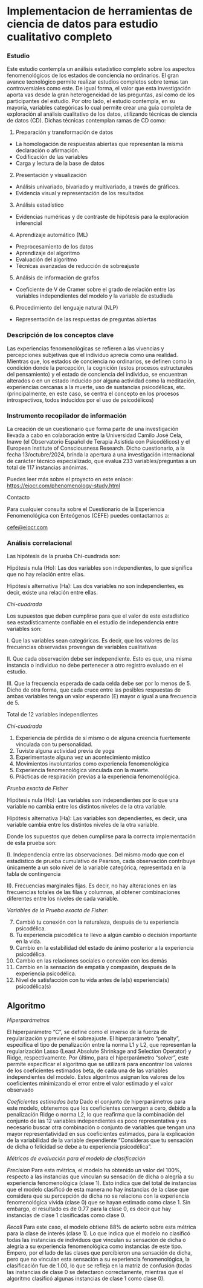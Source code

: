 # Implementacion de herramientas de ciencia de datos para estudio cualitativo completo

### Estudio

Este estudio contempla un análisis estadístico completo sobre los aspectos fenomenológicos de los estados de conciencia no ordinarios.
El gran avance tecnológico permite realizar estudios completos sobre temas tan controversiales como este.
De igual forma, el valor que esta investigación aporta vas desde la gran heterogeneidad de las preguntas, así como de los participantes del estudio.
Por otro lado, el estudio contempla, en su mayoría, variables categóricas lo cual permite crear una guía completa de exploración al análisis cualitativo de los datos, utilizando técnicas de ciencia de datos (CD). 
Dichas técnicas contemplan ramas de CD como:

1. Preparación y transformación de datos
+ La homologación de respuestas abiertas que representan la misma declaración o afirmación.
+ Codificación de las variables
+ Carga y lectura de la base de datos

2. Presentación y visualización
+ Análisis univariado, bivariado y multivariado, a través de gráficos.
+ Evidencia visual y representación de los resultados

3. Análisis estadístico
+ Evidencias numéricas y de contraste de hipótesis para la exploración inferencial

4. Aprendizaje automático (ML)
+ Preprocesamiento de los datos
+ Aprendizaje del algoritmo
+ Evaluación del algoritmo
+ Técnicas avanzadas de reducción de sobreajuste

5. Análisis de información de grafos
+ Coeficiente de V de Cramer sobre el grado de relación entre las variables independientes del modelo y la variable de estudiada

6. Procedimiento del lenguaje natural (NLP)
+ Representación de las respuestas de preguntas abiertas


### Descripción de los conceptos clave
Las experiencias fenomenológicas se refieren a las vivencias y percepciones subjetivas que el individuo aprecia como una realidad.
Mientras que, los estados de conciencia no ordinarios, se definen como la condición donde la percepción, la cognición (estos procesos estructurales del pensamiento) y el estado de conciencia del individuo, se encuentran alterados o en un estado inducido por alguna actividad como la meditación, experiencias cercanas a la muerte, uso de sustancias psicodélicas, etc. (principalmente, en este caso, se centra el concepto en los procesos introspectivos, todos inducidos por el uso de psicodélicos)


### Instrumento recopilador de información

La creación de un cuestionario que forma parte de una investigación llevada a cabo en colaboración entre la Universidad Camilo José Cela, Inawe (el Observatorio Español de Terapia Asistida con Psicodélicos) y el European Institute of Consciousness Research.
Dicho cuestionario, a la fecha 13/octubre/2024, brinda la apertura a una investigación internacional de carácter técnico especializado, que evalua 233 variables/preguntas a un total de 117 instancias anónimas.

Puedes leer más sobre el proyecto en este enlace:  https://eiocr.com/phenomenology-study.html 

Contacto

Para cualquier consulta sobre el Cuestionario de la Experiencia Fenomenológica con Enteógenos (CEFE) puedes contactarnos a: 

cefe@eiocr.com


### Análisis correlacional

Las hipótesis de la prueba Chi-cuadrada son:

Hipótesis nula (Ho): Las dos variables son independientes, lo que significa que no hay relación entre ellas.

Hipótesis alternativa (Ha): Las dos variables no son independientes, es decir, existe una relación entre ellas.

*Chi-cuadrada*

Los supuestos que deben cumplirse para que el valor de este estadístico sea estadísticamente confiable en el estudio de independencia entre variables son:

I. Que las variables sean categóricas. Es decir, que los valores de las frecuencias observadas provengan de variables cualitativas

II. Que cada observación debe ser independiente. Esto es que, una misma instancia o individuo no debe pertenecer a otro registro evaluado en el estudio.

III. Que la frecuencia esperada de cada celda debe ser por lo menos de 5. Dicho de otra forma, que cada cruce entre las posibles respuestas de ambas variables tenga un valor esperado (E) mayor o igual a una frecuencia de 5.


Total de 12 variables independientes

_Chi-cuadrada_

1. Experiencia de pérdida de sí mismo o de alguna creencia fuertemente vinculada con tu personalidad.
2. Tuviste alguna actividad previa de yoga
3. Experimentaste alguna vez un acontecimiento místico
4. Movimientos involuntarios como experiencia fenomenológica
5. Experiencia fenomenológica vinculada con la muerte.
6. Prácticas de respiración previas a la experiencia fenomenológica.

*Prueba exacta de Fisher*

Hipótesis nula (Ho): Las variables son independientes por lo que una variable no cambia entre los distintos niveles de la otra variable.

Hipótesis alternativa (Ha): Las variables son dependientes, es decir, una variable cambia entre los distintos niveles de la otra variable.

Donde los supuestos que deben cumplirse para la correcta implementación de esta prueba son:

I).	Independencia entre las observaciones. Del mismo modo que con el estadístico de prueba cumulativo de Pearson, cada observación contribuye únicamente a un solo nivel de la variable categórica, representada en la tabla de contingencia

II).	Frecuencias marginales fijas. Es decir, no hay alteraciones en las frecuencias totales de las filas y columnas, al obtener combinaciones diferentes entre los niveles de cada variable.


_Variables de la Prueba exacta de Fisher:_

7. Cambió tu conexión con la naturaleza, después de tu experiencia psicodélica.
8. Tu experiencia psicodélica te llevo a algún cambio o decisión importante en la vida.
9. Cambio en la estabilidad del estado de ánimo posterior a la experiencia psicodélica.
10. Cambio en las relaciones sociales o conexión con los demás
11. Cambio en la sensación de empatía y compasión, después de la experiencia psicodélica.
12. Nivel de satisfacción con tu vida antes de la(s) experiencia(s) psicodélica(s)

## Algoritmo

*Hiperparámetros*

El hiperparámetro “C”, se define como el inverso de la fuerza de regularización y previene el sobreajuste.
El hiperparámetro “penalty”, especifica el tipo de penalización entre la norma L1 y L2, que representan la regularización Lasso (Least Absolute Shrinkage and Selection Operator) y Ridge, respectivamente.
Por último, para el hiperparámetro “solver”, este permite especificar el algoritmo que se utilizará para encontrar los valores de los coeficientes estimados beta, de cada una de las variables independientes del modelo. Estos algoritmos asignan los valores de los coeficientes minimizando el error entre el valor estimado y el valor observado

*Coeficientes estimados beta*
Dado el conjunto de hiperparámetros para este modelo, obtenemos que los coeficientes convergen a cero, debido a la penalización Ridge o norma L2, lo que reafirma que la combinación del conjunto de las 12 variables independientes es poco representativa y es necesario buscar otra combinación o conjunto de variables que tengan una mayor representatividad en sus coeficientes estimados, para la explicación de la variabilidad de la variable dependiente “Consideras que tu sensación de dicha o felicidad se debe a tu experiencia psicodélica”.


*Métricas de evaluación para el modelo de clasificación*

_Precision_
Para esta métrica, el modelo ha obtenido un valor del 100%, respecto a las instancias que vinculan su sensación de dicha o alegría a su experiencia fenomenológica (clase 1). Esto indica que del total de instancias que el modelo clasificó de esta manera no hay instancias de la clase que considera que su percepción de dicha no se relaciona con la experiencia fenomenológica vivida (clase 0) que se hayan estimado como clase 1. Sin embargo, el resultado es de 0.77 para la clase 0, es decir que hay instancias de clase 1 clasificadas como clase 0.

_Recall_
Para este caso, el modelo obtiene 88% de acierto sobre esta métrica para la clase de interés (clase 1). Lo que indica que el modelo no clasificó todas las instancias de individuos que vinculan su sensación de dicha o alegría a su experiencia fenomenológica como instancias de este tipo. Empero, por el lado de las clases que percibieron una sensación de dicha, pero que no vinculan esta sensación a su experiencia fenomenológica, la clasificación fue de 1.00, lo que se refleja en la matriz de confusión (todas las instancias de clase 0 se detectaron correctamente, mientras que el algoritmo clasificó algunas instancias de clase 1 como clase 0).

